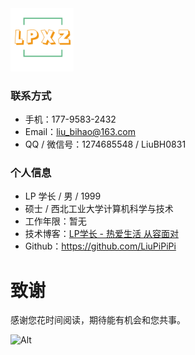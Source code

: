 <img src="https://raw.githubusercontent.com/LiuPiPiPi/LiuPiPiPi/master/logo.png" alt="logo_img" width="20%" />

### 联系方式

- 手机：177-9583-2432
- Email：liu_bihao@163.com
- QQ / 微信号：1274685548 / LiuBH0831

### 个人信息

 - LP 学长 / 男 / 1999
 - 硕士 / 西北工业大学计算机科学与技术 
 - 工作年限：暂无
 - 技术博客：[LP学长 - 热爱生活 从容面对](http://lpxz.work/)
 - Github：https://github.com/LiuPiPiPi

# 致谢

感谢您花时间阅读，期待能有机会和您共事。

![Alt](https://repobeats.axiom.co/api/embed/8781269d71ad3e21289c7dfa1e4b471b95918722.svg "Repobeats analytics image")
